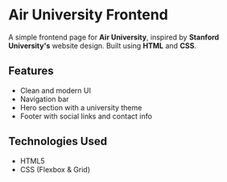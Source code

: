 # Air University Frontend  

A simple frontend page for **Air University**, inspired by **Stanford University's** website design. Built using **HTML** and **CSS**.

## Features  
- Clean and modern UI  
- Navigation bar  
- Hero section with a university theme  
- Footer with social links and contact info  

## Technologies Used  
- HTML5  
- CSS (Flexbox & Grid)  



